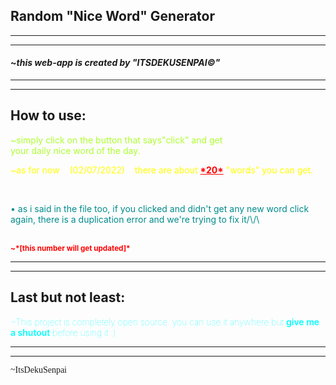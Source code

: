 ## Random "Nice Word" Generator

---

---

#### ~_this web-app is created by "ITSDEKUSENPAI©"_

---

---

## How to use:

<p style="color:greenyellow;">~simply click on the button that says"click" and get<br>
your daily nice word of the day.</p>

<p style="color:yellow;">~as for now&nbsp&nbsp&nbsp&nbsp(02/07/2022)&nbsp&nbsp&nbsp&nbspthere are about <strong style="text-decoration:underline; color:red;">*20*</strong> "words" you can get.</p>
<br>
<p style="color:darkcyan;">• as i said in the file too, if you clicked and didn't get any new word click again, there is a duplication error and we're trying to fix it/\/\</p>
<br>
<strong style="color:red; font-size:smaller;">
~*[this number will get updated]*
</strong>

---

---

## Last but not least:

<p style="color:cyan; font-weight:100;">~This project is completely open source. you can use it anywhere but <b style="font-weight:600;">give me a shutout</b> before using it :)</p>

---

---

<p style="font-family:cursive;">~ItsDekuSenpai</p>
